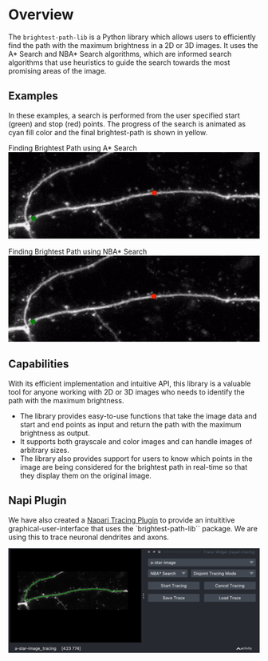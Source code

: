 <style>
#videotable {
    /*float: right;*/
    border: 0px solid #ddd;
    padding: 5px;
    /* font-family: "Trebuchet MS", Arial, Helvetica, sans-serif; */
    /* border-collapse: collapse; */
    /* width: 100%; */
}

#videotable td, #videotable th {
    border: 0px solid #ddd;
    text-align: left;
    valign: top
    padding: 5px;
    /* padding: 8px; */
}

#videotable tr:nth-child(even){
	/* background-color: #f2f2f2; */
}

/* #videotable tr:hover {background-color: #ddd;} */

#videotable th {
    /* padding-top: 12px; */
    /* padding-bottom: 12px; */
    text-align: left;
    background-color: #4CAF50;
    color: white;
}
</style>

# Overview

The `brightest-path-lib` is a Python library which allows users to efficiently find the path with the maximum brightness in a 2D or 3D images. It uses the A\* Search and NBA\* Search algorithms, which are informed search algorithms that use heuristics to guide the search towards the most promising areas of the image.

<!-- <figure markdown>
  ![Finding Brightest Path using A* Search](./assets/astar.gif)
  <figcaption>Finding Brightest Path using A* Search</figcaption>
</figure>
<figure markdown>
  ![Finding Brightest Path using NBA* Search](./assets/nbastar.gif)
  <figcaption>Finding Brightest Path using NBA* Search</figcaption>
</figure> -->

## Examples

In these examples, a search is performed from the user specified start (green) and stop (red) points. The progress of the search is animated as cyan fill color and the final brightest-path is shown in yellow.

Finding Brightest Path using A* Search
![Finding Brightest Path using A* Search](./assets/images/astar-v2.gif)

Finding Brightest Path using NBA* Search
![Finding Brightest Path using NBA* Search](./assets/images/nbastar-v2.gif)

## Capabilities

With its efficient implementation and intuitive API, this library is a valuable tool for anyone working with 2D or 3D images who needs to identify the path with the maximum brightness.

- The library provides easy-to-use functions that take the image data and start and end points as input and return the path with the maximum brightness as output.
- It supports both grayscale and color images and can handle images of arbitrary sizes.
- The library also provides support for users to know which points in the image are being considered for the brightest path in real-time so that they display them on the original image.

## Napi Plugin

We have also created a [Napari Tracing Plugin](https://github.com/mapmanager/napari-tracing) to provide an intuititive graphical-user-interface that uses the `brightest-path-lib`` package. We are using this to trace neuronal dendrites and axons.

![Napari Tracing Plugin](./assets/images/tracing-plugin.png)
